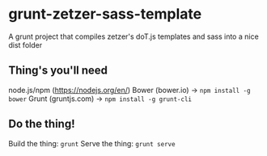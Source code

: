 # grunt-zetzer-sass-template
A grunt project that compiles zetzer's doT.js templates and sass into a nice dist folder


## Thing's you'll need

node.js/npm (https://nodejs.org/en/)
Bower (bower.io) -> `npm install -g bower`
Grunt (gruntjs.com) -> `npm install -g grunt-cli`

## Do the thing!

Build the thing: `grunt`
Serve the thing: `grunt serve`
